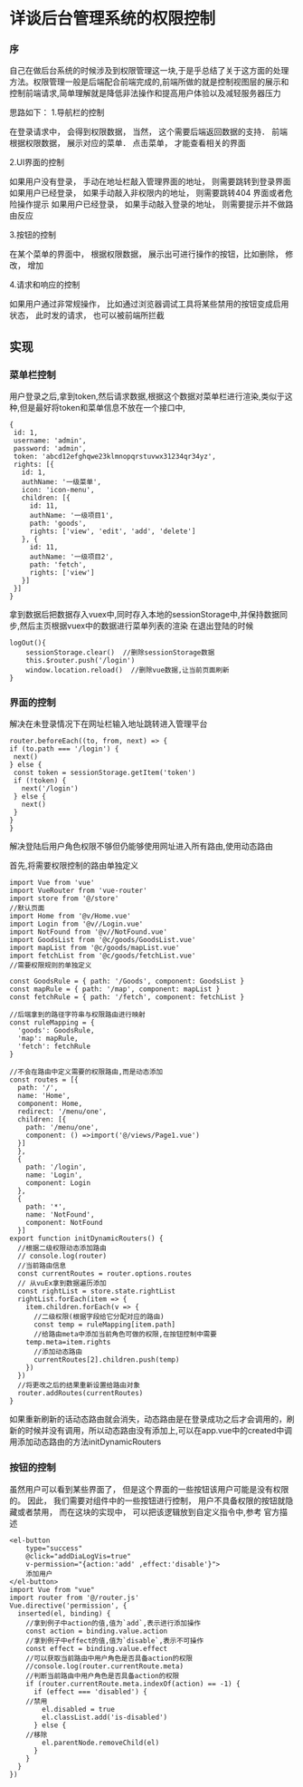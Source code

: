 # 详谈后台管理系统的权限控制

### 序

自己在做后台系统的时候涉及到权限管理这一块,于是乎总结了关于这方面的处理方法。权限管理一般是后端配合前端完成的,前端所做的就是控制视图层的展示和控制前端请求,简单理解就是降低非法操作和提高用户体验以及减轻服务器压力

思路如下：
1.导航栏的控制

在登录请求中， 会得到权限数据， 当然， 这个需要后端返回数据的支持． 前端根据权限数据， 展示对应的菜单． 点击菜单， 才能查看相关的界面

2.UI界面的控制

如果用户没有登录， 手动在地址栏敲入管理界面的地址， 则需要跳转到登录界面 如果用户已经登录， 如果手动敲入非权限内的地址， 则需要跳转404 界面或者危险操作提示 如果用户已经登录， 如果手动敲入登录的地址， 则需要提示并不做路由反应

3.按钮的控制

在某个菜单的界面中， 根据权限数据， 展示出可进行操作的按钮，比如删除， 修改， 增加

4.请求和响应的控制

如果用户通过非常规操作， 比如通过浏览器调试工具将某些禁用的按钮变成启用状态， 此时发的请求， 也可以被前端所拦截



## 实现



### 菜单栏控制

用户登录之后,拿到token,然后请求数据,根据这个数据对菜单栏进行渲染,类似于这种,但是最好将token和菜单信息不放在一个接口中,

```
{
 id: 1,
 username: 'admin',
 password: 'admin',
 token: 'abcd12efghqwe23klmnopqrstuvwx31234qr34yz',
 rights: [{
   id: 1,
   authName: '一级菜单',
   icon: 'icon-menu',
   children: [{
     id: 11,
     authName: '一级项目1',
     path: 'goods',
     rights: ['view', 'edit', 'add', 'delete']
   }, {
     id: 11,
     authName: '一级项目2',
     path: 'fetch',
     rights: ['view']
   }]
 }]
}
```

拿到数据后把数据存入vuex中,同时存入本地的sessionStorage中,并保持数据同步,然后主页根据vuex中的数据进行菜单列表的渲染
在退出登陆的时候

```
logOut(){
    sessionStorage.clear()  //删除sessionStorage数据
    this.$router.push('/login')
    window.location.reload()  //删除vue数据,让当前页面刷新
}
```



### 界面的控制

解决在未登录情况下在网址栏输入地址跳转进入管理平台

```
router.beforeEach((to, from, next) => {
if (to.path === '/login') {
 next()
} else {
 const token = sessionStorage.getItem('token')
 if (!token) {
   next('/login')
 } else {
   next()
 }
}
}
```

解决登陆后用户角色权限不够但仍能够使用网址进入所有路由,使用动态路由

首先,将需要权限控制的路由单独定义

```
import Vue from 'vue'
import VueRouter from 'vue-router'
import store from '@/store'
//默认页面
import Home from '@v/Home.vue'
import Login from '@v//Login.vue'
import NotFound from '@v//NotFound.vue'
import GoodsList from '@c/goods/GoodsList.vue'
import mapList from '@c/goods/mapList.vue'
import fetchList from '@c/goods/fetchList.vue'
//需要权限规则的单独定义

const GoodsRule = { path: '/Goods', component: GoodsList }
const mapRule = { path: '/map', component: mapList }
const fetchRule = { path: '/fetch', component: fetchList }

//后端拿到的路径字符串与权限路由进行映射
const ruleMapping = {
  'goods': GoodsRule,
  'map': mapRule,
  'fetch': fetchRule
}

//不会在路由中定义需要的权限路由,而是动态添加
const routes = [{
  path: '/',
  name: 'Home',
  component: Home,
  redirect: '/menu/one',
  children: [{
    path: '/menu/one',
    component: () =>import('@/views/Page1.vue')
  }]
  },
  {
    path: '/login',
    name: 'Login',
    component: Login
  },
  {
    path: '*',
    name: 'NotFound',
    component: NotFound
  }]
export function initDynamicRouters() {
  //根据二级权限动态添加路由
  // console.log(router)
  //当前路由信息
  const currentRoutes = router.options.routes
  // 从vuEx拿到数据遍历添加
  const rightList = store.state.rightList
  rightList.forEach(item => {
    item.children.forEach(v => {
      //二级权限(根据字段给它分配对应的路由)
      const temp = ruleMapping[item.path]
      //给路由meta中添加当前角色可做的权限,在按钮控制中需要
    temp.meta=item.rights
      //添加动态路由
      currentRoutes[2].children.push(temp)
    })
  })
  //将更改之后的结果重新设置给路由对象
  router.addRoutes(currentRoutes)
}
```

如果重新刷新的话动态路由就会消失，动态路由是在登录成功之后才会调用的，刷新的时候并没有调用，所以动态路由没有添加上,可以在app.vue中的created中调用添加动态路由的方法initDynamicRouters



### 按钮的控制

虽然用户可以看到某些界面了， 但是这个界面的一些按钮该用户可能是没有权限的。 因此， 我们需要对组件中的一些按钮进行控制， 用户不具备权限的按钮就隐藏或者禁用， 而在这块的实现中， 可以把该逻辑放到自定义指令中,参考 官方描述

```vue
<el-button
    type="success"
    @click="addDiaLogVis=true"
    v-permission="{action:'add' ,effect:'disable'}">
    添加用户
</el-button>
import Vue from "vue"
import router from '@/router.js'
Vue.directive('permission', {
  inserted(el, binding) {
    //拿到例子中action的值,值为`add`,表示进行添加操作
    const action = binding.value.action
    //拿到例子中effect的值,值为`disable`,表示不可操作
    const effect = binding.value.effect
    //可以获取当前路由中用户角色是否具备action的权限
    //console.log(router.currentRoute.meta)
    //判断当前路由中用户角色是否具备action的权限
    if (router.currentRoute.meta.indexOf(action) == -1) {
      if (effect === 'disabled') {
    //禁用
        el.disabled = true
        el.classList.add('is-disabled')
      } else {
    //移除
        el.parentNode.removeChild(el)
      }
    }
  }
})
```
